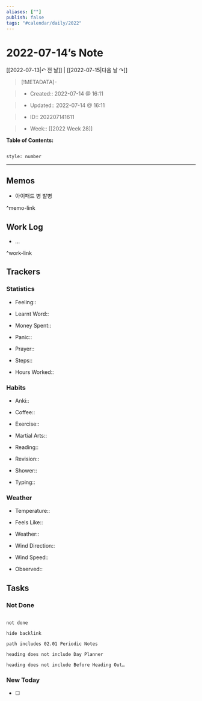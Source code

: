 ```yaml
---
aliases: [""]
publish: false
tags: "#calendar/daily/2022"
---
```


# 2022-07-14’s Note

[[2022-07-13|↶ 전 날]] | [[2022-07-15|다음 날 ↷]]

> [!METADATA]-

> - Created:: 2022-07-14 @ 16:11

> - Updated:: 2022-07-14 @ 16:11

> - ID:: 202207141611

> - Week:: [[2022 Week 28]]

**Table of Contents:**

```toc

style: number

```

___

## Memos

- 아이패드 병 발병

^memo-link

## Work Log

- …

^work-link

## Trackers

### Statistics

- Feeling::

- Learnt Word::

- Money Spent::

- Panic::

- Prayer::

- Steps::

- Hours Worked::

### Habits

- Anki::

- Coffee::

- Exercise::

- Martial Arts::

- Reading::

- Revision::

- Shower::

- Typing::

### Weather

- Temperature::

- Feels Like::

- Weather::

- Wind Direction::

- Wind Speed::

- Observed::

## Tasks

### Not Done

```tasks

not done

hide backlink

path includes 02.01 Periodic Notes

heading does not include Day Planner

heading does not include Before Heading Out…

```

### New Today

- [ ]